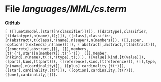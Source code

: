 # File _languages/MML/cs.term_
**[GitHub](https://github.com/softlang/yas/blob/master/languages/MML/cs.term)**
```
[ ([],metamodel,[star([n(classifier)])]), ([datatype],classifier,[t(datatype),n(name),t(;)]), ([class],classifier,[n(abstract),t(class),n(name),n(super),n(members)]), ([],super,[option([t(extends),n(name)])]), ([abstract],abstract,[t(abstract)]), ([concrete],abstract,[]), ([],members,[t('{'),star([n(member)]),t('}')]), ([],member,[n(kind),n(name),t(:),n(type),t(;)]), ([value],kind,[t(value)]), ([part],kind,[t(part)]), ([reference],kind,[t(reference)]), ([],type,[n(name),n(cardinality)]), ([plus],cardinality,[t(+)]), ([star],cardinality,[t(*)]), ([option],cardinality,[t(?)]), ([one],cardinality,[])].
```
